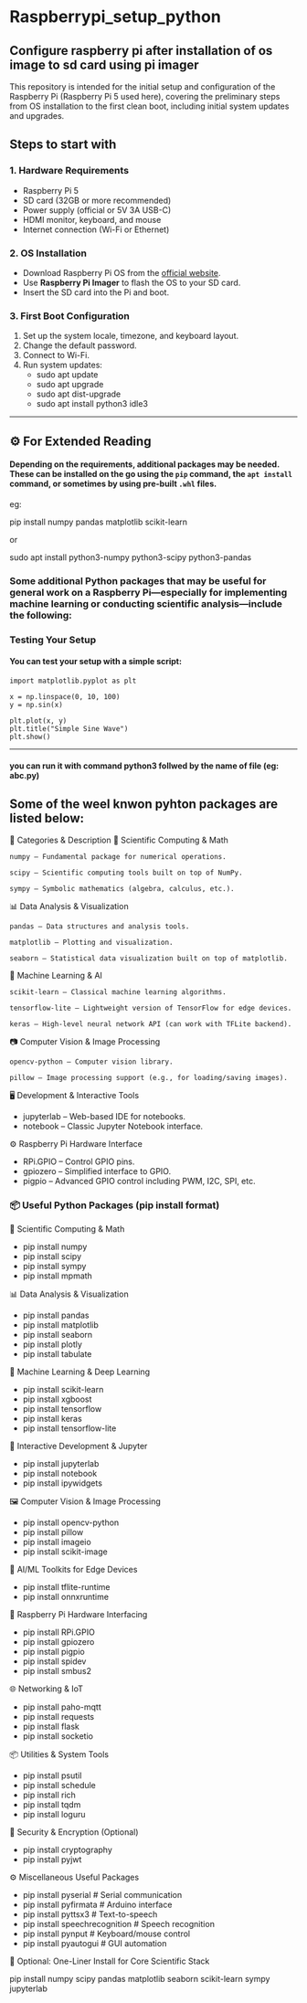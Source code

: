# Raspberrypi_setup_python
## Configure raspberry pi after installation of os image to sd card using pi imager

This repository is intended for the initial setup and configuration of the Raspberry Pi (Raspberry Pi 5 used here), covering the preliminary steps from OS installation to the first clean boot, including initial system updates and upgrades.

## Steps to start with

### 1. Hardware Requirements

- Raspberry Pi 5
- SD card (32GB or more recommended)
- Power supply (official or 5V 3A USB-C)
- HDMI monitor, keyboard, and mouse
- Internet connection (Wi-Fi or Ethernet)

### 2. OS Installation

- Download Raspberry Pi OS from the [official website](https://www.raspberrypi.com/software/).
- Use **Raspberry Pi Imager** to flash the OS to your SD card.
- Insert the SD card into the Pi and boot.


###  3. First Boot Configuration

1. Set up the system locale, timezone, and keyboard layout.
2. Change the default password.
3. Connect to Wi-Fi.
4. Run system updates:
   - sudo apt update
   - sudo apt upgrade
   - sudo apt dist-upgrade 
   - sudo apt install python3 idle3


---

## ⚙️ For Extended Reading

#### Depending on the requirements, additional packages may be needed. These can be installed on the go using the `pip` command, the `apt install` command, or sometimes by using pre-built `.whl` files.

eg: 

pip install numpy pandas matplotlib scikit-learn

or

sudo apt install python3-numpy python3-scipy python3-pandas


### Some additional Python packages that may be useful for general work on a Raspberry Pi—especially for implementing machine learning or conducting scientific analysis—include the following:



### Testing Your Setup

#### You can test your setup with a simple script:

```import numpy as np
import matplotlib.pyplot as plt

x = np.linspace(0, 10, 100)
y = np.sin(x)

plt.plot(x, y)
plt.title("Simple Sine Wave")
plt.show()
 ``` 
---
#### you can run it with command python3 follwed by the name of file (eg: abc.py)


## Some of the weel knwon pyhton packages are listed below:
🧰 Categories & Description
🧮 Scientific Computing & Math

    numpy – Fundamental package for numerical operations.

    scipy – Scientific computing tools built on top of NumPy.

    sympy – Symbolic mathematics (algebra, calculus, etc.).

📊 Data Analysis & Visualization

    pandas – Data structures and analysis tools.

    matplotlib – Plotting and visualization.

    seaborn – Statistical data visualization built on top of matplotlib.

🤖 Machine Learning & AI

    scikit-learn – Classical machine learning algorithms.

    tensorflow-lite – Lightweight version of TensorFlow for edge devices.

    keras – High-level neural network API (can work with TFLite backend).

📷 Computer Vision & Image Processing

    opencv-python – Computer vision library.

    pillow – Image processing support (e.g., for loading/saving images).

🖥️ Development & Interactive Tools
   - jupyterlab – Web-based IDE for notebooks.
   - notebook – Classic Jupyter Notebook interface.

⚙️ Raspberry Pi Hardware Interface
   - RPi.GPIO – Control GPIO pins.
   - gpiozero – Simplified interface to GPIO.
   - pigpio – Advanced GPIO control including PWM, I2C, SPI, etc.

### 📦 Useful Python Packages (pip install format)
🧮 Scientific Computing & Math

- pip install numpy
- pip install scipy
- pip install sympy
- pip install mpmath

📊 Data Analysis & Visualization

- pip install pandas
- pip install matplotlib
- pip install seaborn
- pip install plotly
- pip install tabulate

🤖 Machine Learning & Deep Learning

- pip install scikit-learn
- pip install xgboost
- pip install tensorflow
- pip install keras
- pip install tensorflow-lite

🧪 Interactive Development & Jupyter

- pip install jupyterlab
- pip install notebook
- pip install ipywidgets

🖼️ Computer Vision & Image Processing

- pip install opencv-python
- pip install pillow
- pip install imageio
- pip install scikit-image

🧠 AI/ML Toolkits for Edge Devices

- pip install tflite-runtime
- pip install onnxruntime

🐍 Raspberry Pi Hardware Interfacing

- pip install RPi.GPIO
- pip install gpiozero
- pip install pigpio
- pip install spidev
- pip install smbus2

🌐 Networking & IoT

- pip install paho-mqtt
- pip install requests
- pip install flask
- pip install socketio

📦 Utilities & System Tools

- pip install psutil
- pip install schedule
- pip install rich
- pip install tqdm
- pip install loguru

🔐 Security & Encryption (Optional)

- pip install cryptography
- pip install pyjwt

⚙️ Miscellaneous Useful Packages

- pip install pyserial          # Serial communication
- pip install pyfirmata         # Arduino interface
- pip install pyttsx3           # Text-to-speech
- pip install speechrecognition # Speech recognition
- pip install pynput            # Keyboard/mouse control
- pip install pyautogui         # GUI automation

📝 Optional: One-Liner Install for Core Scientific Stack

pip install numpy scipy pandas matplotlib seaborn scikit-learn sympy jupyterlab
